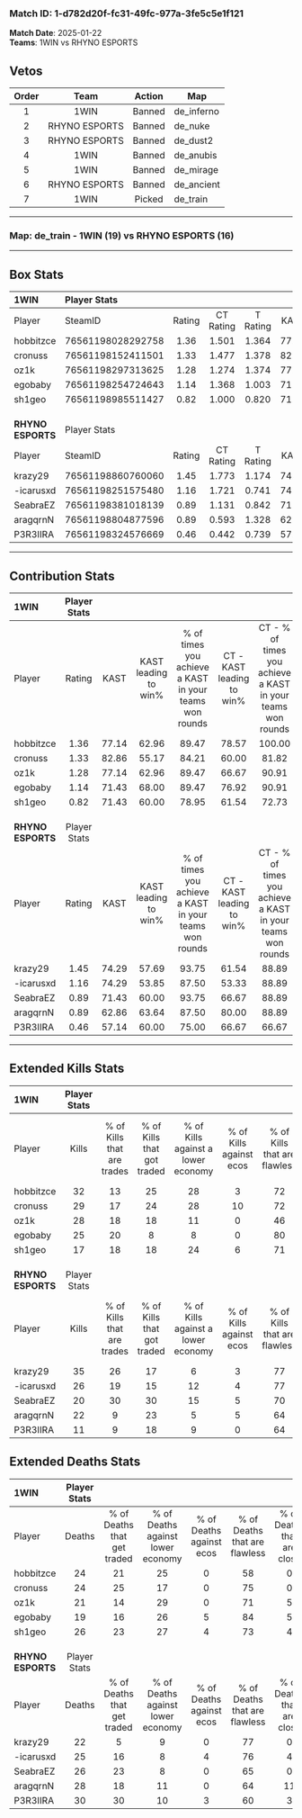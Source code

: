 ### Match ID: 1-d782d20f-fc31-49fc-977a-3fe5c5e1f121  
**Match Date**: 2025-01-22  
**Teams**: 1WIN vs RHYNO ESPORTS  

## Vetos  

| Order | Team | Action | Map |
| :---: | :--: | :----: | --- |
| 1 | 1WIN | Banned | de_inferno |
| 2 | RHYNO ESPORTS | Banned | de_nuke |
| 3 | RHYNO ESPORTS | Banned | de_dust2 |
| 4 | 1WIN | Banned | de_anubis |
| 5 | 1WIN | Banned | de_mirage |
| 6 | RHYNO ESPORTS | Banned | de_ancient |
| 7 | 1WIN | Picked | de_train |

---  

### **Map**: de_train - 1WIN (19) vs RHYNO ESPORTS (16)  
---  

## Box Stats  

| **1WIN**          | Player Stats      |        |           |          |       |      |       |         |        |      |     |
| :- | :- | :-: | :-: | :-: | :-: | :-: | :-: | :-: | :-: | :-: | :-: |
| Player            | SteamID           | Rating | CT Rating | T Rating | KAST  | ADR  | Kills | Assists | Deaths | K/D  | HS% |
| hobbitzce         | 76561198028292758 |  1.36  |   1.501   |  1.364   | 77.14 | 91.5 |  32   |    5    |   24   | 1.33 | 53  |
| cronuss           | 76561198152411501 |  1.33  |   1.477   |  1.378   | 82.86 | 91.2 |  29   |    9    |   24   | 1.21 | 55  |
| oz1k              | 76561198297313625 |  1.28  |   1.274   |  1.374   | 77.14 | 83.7 |  28   |    4    |   21   | 1.33 | 50  |
| egobaby           | 76561198254724643 |  1.14  |   1.368   |  1.003   | 71.43 | 68.5 |  25   |    5    |   19   | 1.32 | 16  |
| sh1geo            | 76561198985511427 |  0.82  |   1.000   |  0.820   | 71.43 | 57.8 |  17   |   10    |   26   | 0.65 | 70  |
|                   |                   |        |           |          |       |      |       |         |        |      |     |
|                   |                   |        |           |          |       |      |       |         |        |      |     |
|                   |                   |        |           |          |       |      |       |         |        |      |     |
| **RHYNO ESPORTS** | Player Stats      |        |           |          |       |      |       |         |        |      |     |
| Player            | SteamID           | Rating | CT Rating | T Rating | KAST  | ADR  | Kills | Assists | Deaths | K/D  | HS% |
| krazy29           | 76561198860760060 |  1.45  |   1.773   |  1.174   | 74.29 | 96.2 |  35   |    3    |   22   | 1.59 | 28  |
| -icarusxd         | 76561198251575480 |  1.16  |   1.721   |  0.741   | 74.29 | 82.8 |  26   |    9    |   25   | 1.04 | 34  |
| SeabraEZ          | 76561198381018139 |  0.89  |   1.131   |  0.842   | 71.43 | 60.3 |  20   |    6    |   26   | 0.77 | 45  |
| aragqrnN          | 76561198804877596 |  0.89  |   0.593   |  1.328   | 62.86 | 74.2 |  22   |    7    |   28   | 0.79 | 59  |
| P3R3IIRA          | 76561198324576669 |  0.46  |   0.442   |  0.739   | 57.14 | 46.5 |  11   |    5    |   30   | 0.37 | 63  |
---  

## Contribution Stats  

| **1WIN**          | Player Stats |       |                      |                                                        |                           |                                                             |                          |                                                            |
| :- | :-: | :-: | :-: | :-: | :-: | :-: | :-: | :-: |
| Player            |    Rating    | KAST  | KAST leading to win% | % of times you achieve a KAST in your teams won rounds | CT - KAST leading to win% | CT - % of times you achieve a KAST in your teams won rounds | T - KAST leading to win% | T - % of times you achieve a KAST in your teams won rounds |
| hobbitzce         |     1.36     | 77.14 |        62.96         |                         89.47                          |           78.57           |                           100.00                            |          46.15           |                           75.00                            |
| cronuss           |     1.33     | 82.86 |        55.17         |                         84.21                          |           60.00           |                            81.82                            |          50.00           |                           87.50                            |
| oz1k              |     1.28     | 77.14 |        62.96         |                         89.47                          |           66.67           |                            90.91                            |          58.33           |                           87.50                            |
| egobaby           |     1.14     | 71.43 |        68.00         |                         89.47                          |           76.92           |                            90.91                            |          58.33           |                           87.50                            |
| sh1geo            |     0.82     | 71.43 |        60.00         |                         78.95                          |           61.54           |                            72.73                            |          58.33           |                           87.50                            |
|                   |              |       |                      |                                                        |                           |                                                             |                          |                                                            |
|                   |              |       |                      |                                                        |                           |                                                             |                          |                                                            |
|                   |              |       |                      |                                                        |                           |                                                             |                          |                                                            |
| **RHYNO ESPORTS** | Player Stats |       |                      |                                                        |                           |                                                             |                          |                                                            |
| Player            |    Rating    | KAST  | KAST leading to win% | % of times you achieve a KAST in your teams won rounds | CT - KAST leading to win% | CT - % of times you achieve a KAST in your teams won rounds | T - KAST leading to win% | T - % of times you achieve a KAST in your teams won rounds |
| krazy29           |     1.45     | 74.29 |        57.69         |                         93.75                          |           61.54           |                            88.89                            |          53.85           |                           100.00                           |
| -icarusxd         |     1.16     | 74.29 |        53.85         |                         87.50                          |           53.33           |                            88.89                            |          54.55           |                           85.71                            |
| SeabraEZ          |     0.89     | 71.43 |        60.00         |                         93.75                          |           66.67           |                            88.89                            |          53.85           |                           100.00                           |
| aragqrnN          |     0.89     | 62.86 |        63.64         |                         87.50                          |           80.00           |                            88.89                            |          50.00           |                           85.71                            |
| P3R3IIRA          |     0.46     | 57.14 |        60.00         |                         75.00                          |           66.67           |                            66.67                            |          54.55           |                           85.71                            |
---  

## Extended Kills Stats  

| **1WIN**          | Player Stats |                            |                            |                                    |                         |                              |                                 |                                       |                    |           |
| :- | :-: | :-: | :-: | :-: | :-: | :-: | :-: | :-: | :-: | :-: |
| Player            |    Kills     | % of Kills that are trades | % of Kills that got traded | % of Kills against a lower economy | % of Kills against ecos | % of Kills that are flawless | % of Kills that are close duels | % of Kills that are assisted by flash | Pistol Round Kills | AWP Kills |
| hobbitzce         |      32      |             13             |             25             |                 28                 |            3            |              72              |                6                |                   0                   |         4          |     1     |
| cronuss           |      29      |             17             |             24             |                 28                 |           10            |              72              |                0                |                   7                   |         1          |     0     |
| oz1k              |      28      |             18             |             18             |                 11                 |            0            |              46              |                7                |                   7                   |         0          |     3     |
| egobaby           |      25      |             20             |             8              |                 8                  |            0            |              80              |                4                |                  12                   |         3          |    18     |
| sh1geo            |      17      |             18             |             18             |                 24                 |            6            |              71              |                0                |                   0                   |         0          |     0     |
|                   |              |                            |                            |                                    |                         |                              |                                 |                                       |                    |           |
|                   |              |                            |                            |                                    |                         |                              |                                 |                                       |                    |           |
|                   |              |                            |                            |                                    |                         |                              |                                 |                                       |                    |           |
| **RHYNO ESPORTS** | Player Stats |                            |                            |                                    |                         |                              |                                 |                                       |                    |           |
| Player            |    Kills     | % of Kills that are trades | % of Kills that got traded | % of Kills against a lower economy | % of Kills against ecos | % of Kills that are flawless | % of Kills that are close duels | % of Kills that are assisted by flash | Pistol Round Kills | AWP Kills |
| krazy29           |      35      |             26             |             17             |                 6                  |            3            |              77              |                0                |                   0                   |         4          |    20     |
| -icarusxd         |      26      |             19             |             15             |                 12                 |            4            |              77              |                4                |                   0                   |         2          |    10     |
| SeabraEZ          |      20      |             30             |             30             |                 15                 |            5            |              70              |                0                |                   0                   |         2          |     0     |
| aragqrnN          |      22      |             9              |             23             |                 5                  |            5            |              64              |                5                |                   9                   |         0          |     0     |
| P3R3IIRA          |      11      |             9              |             18             |                 9                  |            0            |              64              |                9                |                   9                   |         0          |     0     |
## Extended Deaths Stats  

| **1WIN**          | Player Stats |                             |                                   |                          |                               |                            |                           |               |
| :- | :-: | :-: | :-: | :-: | :-: | :-: | :-: | :-: |
| Player            |    Deaths    | % of Deaths that get traded | % of Deaths against lower economy | % of Deaths against ecos | % of Deaths that are flawless | % of Deaths that are close | % of Deaths while blinded | Deaths to AWP |
| hobbitzce         |      24      |             21              |                25                 |            0             |              58               |             0              |             0             |       3       |
| cronuss           |      24      |             25              |                17                 |            0             |              75               |             0              |             8             |       5       |
| oz1k              |      21      |             14              |                29                 |            0             |              71               |             5              |             0             |       6       |
| egobaby           |      19      |             16              |                26                 |            5             |              84               |             5              |             0             |       7       |
| sh1geo            |      26      |             23              |                27                 |            4             |              73               |             4              |             4             |       9       |
|                   |              |                             |                                   |                          |                               |                            |                           |               |
|                   |              |                             |                                   |                          |                               |                            |                           |               |
|                   |              |                             |                                   |                          |                               |                            |                           |               |
| **RHYNO ESPORTS** | Player Stats |                             |                                   |                          |                               |                            |                           |               |
| Player            |    Deaths    | % of Deaths that get traded | % of Deaths against lower economy | % of Deaths against ecos | % of Deaths that are flawless | % of Deaths that are close | % of Deaths while blinded | Deaths to AWP |
| krazy29           |      22      |              5              |                 9                 |            0             |              77               |             0              |             5             |       6       |
| -icarusxd         |      25      |             16              |                 8                 |            4             |              76               |             4              |             0             |       3       |
| SeabraEZ          |      26      |             23              |                 8                 |            0             |              65               |             0              |             4             |       4       |
| aragqrnN          |      28      |             18              |                11                 |            0             |              64               |             11             |             4             |       5       |
| P3R3IIRA          |      30      |             30              |                10                 |            3             |              60               |             3              |            13             |       4       |
